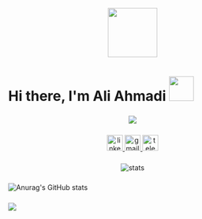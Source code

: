 
<p align="center"><img src="https://media.giphy.com/media/M9gbBd9nbDrOTu1Mqx/giphy.gif" width="100"/></p>

# Hi there, I'm Ali Ahmadi <img src="https://media.giphy.com/media/hvRJCLFzcasrR4ia7z/giphy.gif" width="50">
<h4 align="left">

###
  <p align="center">
  <a href="https://skillicons.dev">
    <img src="https://skillicons.dev/icons?i=html,css,js,ansible,bash,cs,cassandra,cloudflare,django,docker,elasticsearch,git,github,githubactions,gitlab,grafana,graphql,jenkins,kubernetes,latex,linux,matlab,mongodb,mysql,nginx,postgres,postman,powershell,prometheus,py,pycharm,redis,sqlite,sklearn,selenium,ubuntu,vscode,vim,windows,wordpress,xd" />
  </a>
</p>

###

<div align="center">
  <a href="https://www.linkedin.com/in/ali-ahmadi-79ah/" target="_blank">
    <img src="https://img.shields.io/static/v1?message=LinkedIn&logo=linkedin&label=&color=0077B5&logoColor=white&labelColor=&style=for-the-badge" height="32" alt="linkedin logo"  />
  </a>
  <a href="aliahmadi79sh@gmail.com" target="_blank">
    <img src="https://img.shields.io/static/v1?message=Gmail&logo=gmail&label=&color=D14836&logoColor=white&labelColor=&style=for-the-badge" height="32" alt="gmail logo"  />
  </a>
  <a href="https://t.me/antiizionist" target="_blank">
    <img src="https://img.shields.io/static/v1?message=Telegram&logo=telegram&label=&color=2CA5E0&logoColor=white&labelColor=&style=for-the-badge" height="32" alt="telegram logo"  />
  </a>
</div>

###

<p align="center" width="600" height="300">
  <img align="center" src="https://github-readme-stats.vercel.app/api?username=AliAhmadi-Software&show_icons=true&theme=dark&hide_border=false" alt="stats" />
</p>

###

![Anurag's GitHub stats](https://github-readme-stats.vercel.app/api?username=AliAhmadi-Software&show_icons=true&theme=radical)

###

<!-- <div align="center">
  <img src="https://streak-stats.demolab.com?user=AliAhmadi-Software&locale=en&mode=daily&theme=dracula&hide_border=false&border_radius=5&order=3" height="150" alt="streak graph"  />
  <img src="https://github-profile-trophy.vercel.app?username=AliAhmadi-Software&theme=dracula&column=-1&row=1&margin-w=8&margin-h=8&no-bg=false&no-frame=false&order=4" height="150" alt="trophy graph"  />
</div> -->

<!-- For SVG -->
<img src="https://pacman.abozanona.me?username=AliAhmadi-Software" />
